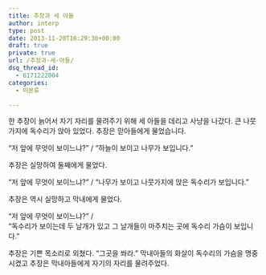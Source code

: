 ```yaml
---
title: 추장과 세 아들
author: interp
type: post
date: 2013-11-20T16:29:30+00:00
draft: true
private: true
url: /추장과-세-아들/
dsq_thread_id:
  - 6171222004
categories:
  - 미분류

---
```

한 추장이 늙어서 자기 자리를 물려주기 위해 세 아들을 데리고 사냥을 나갔다. 큰 나뭇가지에 독수리가 앉아 있었다. 추장은 맏아들에게 물었습니다.&nbsp;

“저 앞에 무엇이 보이느냐?” / “하늘이 보이고 나무가 보입니다.”&nbsp;

추장은 실망하여 둘째에게 물었다.&nbsp;

“저 앞에 무엇이 보이느냐?” / “나무가 보이고 나뭇가지에 앉은 독수리가 보입니다.”&nbsp;

추장은 역시 실망하고 막내에게 물었다.&nbsp;

“저 앞에 무엇이 보이느냐?” /   
“독수리가 보이는데 두 날개가 있고 그 날개들이 마주치는 곳에 독수리 가슴이 보입니다.”&nbsp;

추장은 기쁜 목소리로 외쳤다. “그곳을 쏴라.”&nbsp;막내아들의 화살이 독수리의 가슴을 명중시켰고 추장은 막내아들에게 자기의 자리를 물려주었다.
